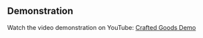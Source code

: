 ## Demonstration

Watch the video demonstration on YouTube: [Crafted Goods Demo](https://youtu.be/p9_skKjJg4Y)
